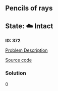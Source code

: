 ## Pencils of rays

## State: :cloud: **Intact**

**ID: 372**

[Problem Description](https://projecteuler.net/problem=372)

[Source code](main.cpp)

### Solution
0